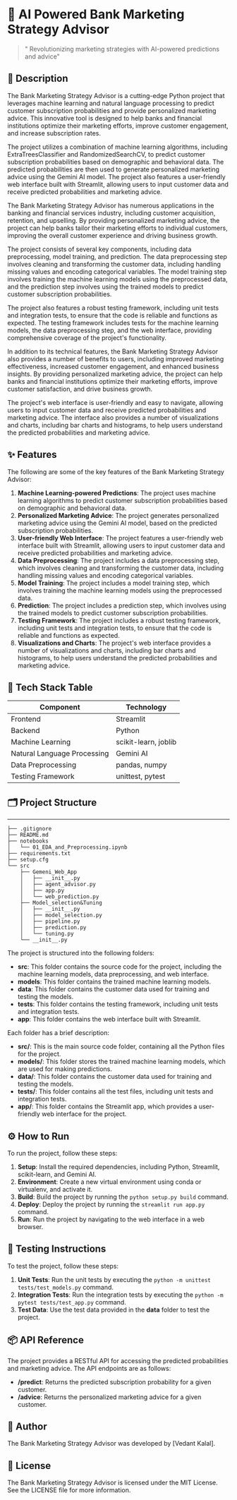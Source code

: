 🚀 AI Powered Bank Marketing Strategy Advisor
======================== 
> " Revolutionizing marketing strategies with AI-powered predictions and advice"

📖 Description
-------------
The Bank Marketing Strategy Advisor is a cutting-edge Python project that leverages machine learning and natural language processing to predict customer subscription probabilities and provide personalized marketing advice. This innovative tool is designed to help banks and financial institutions optimize their marketing efforts, improve customer engagement, and increase subscription rates.

The project utilizes a combination of machine learning algorithms, including ExtraTreesClassifier and RandomizedSearchCV, to predict customer subscription probabilities based on demographic and behavioral data. The predicted probabilities are then used to generate personalized marketing advice using the Gemini AI model. The project also features a user-friendly web interface built with Streamlit, allowing users to input customer data and receive predicted probabilities and marketing advice.

The Bank Marketing Strategy Advisor has numerous applications in the banking and financial services industry, including customer acquisition, retention, and upselling. By providing personalized marketing advice, the project can help banks tailor their marketing efforts to individual customers, improving the overall customer experience and driving business growth.

The project consists of several key components, including data preprocessing, model training, and prediction. The data preprocessing step involves cleaning and transforming the customer data, including handling missing values and encoding categorical variables. The model training step involves training the machine learning models using the preprocessed data, and the prediction step involves using the trained models to predict customer subscription probabilities.

The project also features a robust testing framework, including unit tests and integration tests, to ensure that the code is reliable and functions as expected. The testing framework includes tests for the machine learning models, the data preprocessing step, and the web interface, providing comprehensive coverage of the project's functionality.

In addition to its technical features, the Bank Marketing Strategy Advisor also provides a number of benefits to users, including improved marketing effectiveness, increased customer engagement, and enhanced business insights. By providing personalized marketing advice, the project can help banks and financial institutions optimize their marketing efforts, improve customer satisfaction, and drive business growth.

The project's web interface is user-friendly and easy to navigate, allowing users to input customer data and receive predicted probabilities and marketing advice. The interface also provides a number of visualizations and charts, including bar charts and histograms, to help users understand the predicted probabilities and marketing advice.

✨ Features
---------
The following are some of the key features of the Bank Marketing Strategy Advisor:
1. **Machine Learning-powered Predictions**: The project uses machine learning algorithms to predict customer subscription probabilities based on demographic and behavioral data.
2. **Personalized Marketing Advice**: The project generates personalized marketing advice using the Gemini AI model, based on the predicted subscription probabilities.
3. **User-friendly Web Interface**: The project features a user-friendly web interface built with Streamlit, allowing users to input customer data and receive predicted probabilities and marketing advice.
4. **Data Preprocessing**: The project includes a data preprocessing step, which involves cleaning and transforming the customer data, including handling missing values and encoding categorical variables.
5. **Model Training**: The project includes a model training step, which involves training the machine learning models using the preprocessed data.
6. **Prediction**: The project includes a prediction step, which involves using the trained models to predict customer subscription probabilities.
7. **Testing Framework**: The project includes a robust testing framework, including unit tests and integration tests, to ensure that the code is reliable and functions as expected.
8. **Visualizations and Charts**: The project's web interface provides a number of visualizations and charts, including bar charts and histograms, to help users understand the predicted probabilities and marketing advice.

🧰 Tech Stack Table
-------------------
| Component | Technology |
| --- | --- |
| Frontend | Streamlit |
| Backend | Python |
| Machine Learning | scikit-learn, joblib |
| Natural Language Processing | Gemini AI |
| Data Preprocessing | pandas, numpy |
| Testing Framework | unittest, pytest |



## 🗂️ Project Structure
-------------------

```text
├── .gitignore
├── README.md
├── notebooks
│   └── 01_EDA_and_Preprocessing.ipynb
├── requirements.txt
├── setup.cfg
└── src
    ├── Gemeni_Web_App
    │   ├── __init__.py
    │   ├── agent_advisor.py
    │   ├── app.py
    │   └── web_prediction.py
    ├── Model_selection&Tuning
    │   ├── __init__.py
    │   ├── model_selection.py
    │   ├── pipeline.py
    │   ├── prediction.py
    │   └── tuning.py
    └── __init__.py
```
The project is structured into the following folders:
* **src**: This folder contains the source code for the project, including the machine learning models, data preprocessing, and web interface.
* **models**: This folder contains the trained machine learning models.
* **data**: This folder contains the customer data used for training and testing the models.
* **tests**: This folder contains the testing framework, including unit tests and integration tests.
* **app**: This folder contains the web interface built with Streamlit.

Each folder has a brief description:
* **src/**: This is the main source code folder, containing all the Python files for the project.
* **models/**: This folder stores the trained machine learning models, which are used for making predictions.
* **data/**: This folder contains the customer data used for training and testing the models.
* **tests/**: This folder contains all the test files, including unit tests and integration tests.
* **app/**: This folder contains the Streamlit app, which provides a user-friendly web interface for the project.

⚙️ How to Run
-------------
To run the project, follow these steps:
1. **Setup**: Install the required dependencies, including Python, Streamlit, scikit-learn, and Gemini AI.
2. **Environment**: Create a new virtual environment using conda or virtualenv, and activate it.
3. **Build**: Build the project by running the `python setup.py build` command.
4. **Deploy**: Deploy the project by running the `streamlit run app.py` command.
5. **Run**: Run the project by navigating to the web interface in a web browser.

🧪 Testing Instructions
-------------------
To test the project, follow these steps:
1. **Unit Tests**: Run the unit tests by executing the `python -m unittest tests/test_models.py` command.
2. **Integration Tests**: Run the integration tests by executing the `python -m pytest tests/test_app.py` command.
3. **Test Data**: Use the test data provided in the **data** folder to test the project.

📦 API Reference
-------------
The project provides a RESTful API for accessing the predicted probabilities and marketing advice. The API endpoints are as follows:
* **/predict**: Returns the predicted subscription probability for a given customer.
* **/advice**: Returns the personalized marketing advice for a given customer.

👤 Author
--------
The Bank Marketing Strategy Advisor was developed by [Vedant Kalal].

📝 License
--------
The Bank Marketing Strategy Advisor is licensed under the MIT License. See the LICENSE file for more information.
